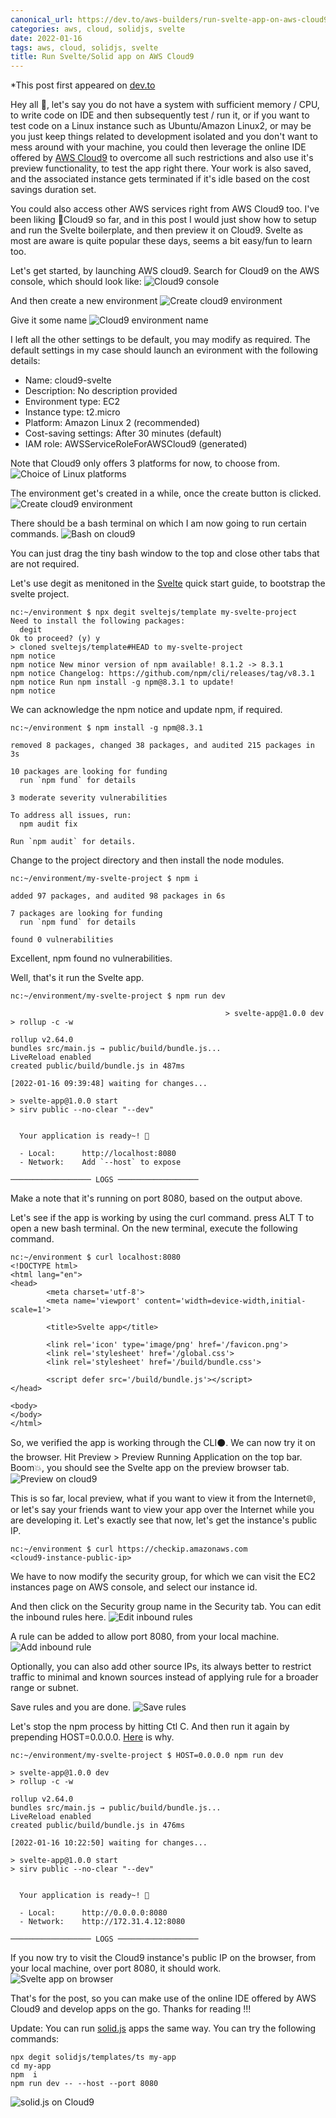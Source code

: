 ```yaml
---
canonical_url: https://dev.to/aws-builders/run-svelte-app-on-aws-cloud9-4j5b
categories: aws, cloud, solidjs, svelte
date: 2022-01-16
tags: aws, cloud, solidjs, svelte
title: Run Svelte/Solid app on AWS Cloud9
---
```


*This post first appeared on [dev.to](https://dev.to/aws-builders/run-svelte-app-on-aws-cloud9-4j5b)


Hey all :wave:, let's say you do not have a system with sufficient memory / CPU, to write code on IDE and then subsequently test / run it, or if you want to test code on a Linux instance such as Ubuntu/Amazon Linux2, or may be you  just keep things related to development isolated and you don't want to mess around with your machine, you could then leverage the online IDE offered by [AWS Cloud9](https://aws.amazon.com/cloud9/) to overcome all such restrictions and also use it's preview functionality, to test the app right there. Your work is also saved, and the associated instance gets terminated if it's idle based on the cost savings duration set.

You could also access other AWS services right from AWS Cloud9 too. I've been liking :green_heart:Cloud9 so far, and in this post I would just show how to setup and run the Svelte boilerplate, and then preview it on Cloud9. Svelte as most are aware is quite popular these days, seems a bit easy/fun to learn too.

Let's get started, by launching AWS cloud9. Search for Cloud9 on the AWS console, which should look like:
![Cloud9 console](https://dev-to-uploads.s3.amazonaws.com/uploads/articles/r5m6ijj6b5lepar0p1js.png)

And then create a new environment
![Create cloud9 environment](https://dev-to-uploads.s3.amazonaws.com/uploads/articles/rfgozetw1wvo3y7qkwmh.png)
 
Give it some name
![Cloud9 environment name](https://dev-to-uploads.s3.amazonaws.com/uploads/articles/crcdqjdjknmo8zd99z6c.png)
  
I left all the other settings to be default, you may modify as required. The default settings in my case should launch an evironment with the following details:
- Name: cloud9-svelte
- Description: No description provided
- Environment type: EC2
- Instance type: t2.micro
- Platform: Amazon Linux 2 (recommended)
- Cost-saving settings: After 30 minutes (default)
- IAM role: AWSServiceRoleForAWSCloud9 (generated)

Note that Cloud9 only offers 3 platforms for now, to choose from.
![Choice of Linux platforms](https://dev-to-uploads.s3.amazonaws.com/uploads/articles/yq34e4tr133uawepn1ct.png)
 
The environment get's created in a while, once the create button is clicked.
![Create cloud9 environment](https://dev-to-uploads.s3.amazonaws.com/uploads/articles/k6k3mzhmeyo0mpqgqn49.png)

There should be a bash terminal on which I am now going to run certain commands.
![Bash on cloud9](https://dev-to-uploads.s3.amazonaws.com/uploads/articles/4kq9aodiycjojoo65qdb.png)

You can just drag the tiny bash window to the top and close other tabs that are not required.

Let's use degit as menitoned in the [Svelte](https://svelte.dev/blog/the-easiest-way-to-get-started) quick start guide, to bootstrap the svelte project.
```
nc:~/environment $ npx degit sveltejs/template my-svelte-project
Need to install the following packages:
  degit
Ok to proceed? (y) y
> cloned sveltejs/template#HEAD to my-svelte-project
npm notice 
npm notice New minor version of npm available! 8.1.2 -> 8.3.1
npm notice Changelog: https://github.com/npm/cli/releases/tag/v8.3.1
npm notice Run npm install -g npm@8.3.1 to update!
npm notice 
```
We can acknowledge the npm notice and update npm, if required.
```
nc:~/environment $ npm install -g npm@8.3.1

removed 8 packages, changed 38 packages, and audited 215 packages in 3s

10 packages are looking for funding
  run `npm fund` for details

3 moderate severity vulnerabilities

To address all issues, run:
  npm audit fix

Run `npm audit` for details.
```

Change to the project directory and then install the node modules.
```
nc:~/environment/my-svelte-project $ npm i

added 97 packages, and audited 98 packages in 6s

7 packages are looking for funding
  run `npm fund` for details

found 0 vulnerabilities
```
Excellent, npm found no vulnerabilities.

Well, that's it run the Svelte app.
```
nc:~/environment/my-svelte-project $ npm run dev

                                                > svelte-app@1.0.0 dev
> rollup -c -w

rollup v2.64.0
bundles src/main.js → public/build/bundle.js...
LiveReload enabled
created public/build/bundle.js in 487ms

[2022-01-16 09:39:48] waiting for changes...

> svelte-app@1.0.0 start
> sirv public --no-clear "--dev"


  Your application is ready~! 🚀

  - Local:      http://localhost:8080
  - Network:    Add `--host` to expose

────────────────── LOGS ──────────────────

```
Make a note that it's running on port 8080, based on the output above.

Let's see if the app is working by using the curl command. press ALT T to open a new bash terminal. On the new terminal, execute the following command.
```
nc:~/environment $ curl localhost:8080
<!DOCTYPE html>
<html lang="en">
<head>
        <meta charset='utf-8'>
        <meta name='viewport' content='width=device-width,initial-scale=1'>

        <title>Svelte app</title>

        <link rel='icon' type='image/png' href='/favicon.png'>
        <link rel='stylesheet' href='/global.css'>
        <link rel='stylesheet' href='/build/bundle.css'>

        <script defer src='/build/bundle.js'></script>
</head>

<body>
</body>
</html>
```

So, we verified the app is working through the CLI:black_circle:. We can now try it on the browser. Hit Preview > Preview Running Application on the top bar. Boom:boom:, you should see the Svelte app on the preview browser tab. ![Preview on cloud9](https://dev-to-uploads.s3.amazonaws.com/uploads/articles/c9lbskl5qric902u7isy.png)

This is so far, local preview, what if you want to view it from the Internet:globe_with_meridians:, or let's say your friends want to view your app over the  Internet while you are developing it. Let's exactly see that now,  let's get the instance's public IP.
```
nc:~/environment $ curl https://checkip.amazonaws.com
<cloud9-instance-public-ip>
```

We have to now modify the security  group, for which we can visit the EC2 instances page on AWS console, and select our instance id.

And then click on the Security group name in the Security tab. You can edit the inbound rules here.
![Edit inbound rules](https://dev-to-uploads.s3.amazonaws.com/uploads/articles/tcacd3dnul70c0hhwmle.png)

A rule can be added to allow port 8080, from your local machine.
![Add inbound rule](https://dev-to-uploads.s3.amazonaws.com/uploads/articles/olpi2ku7n3mls19wgm7w.png)

Optionally, you can also add other source IPs, its always better to restrict traffic to minimal and known sources instead of applying rule for a broader range or subnet.

Save rules and you are done.
![Save rules](https://dev-to-uploads.s3.amazonaws.com/uploads/articles/sncjdx0l92fz0bc0xtw5.png)

Let's stop the npm process by hitting Ctl C. And then run it again by prepending HOST=0.0.0.0. [Here](https://stackoverflow.com/questions/63255453/running-svelte-dev-on-server) is why.
```
nc:~/environment/my-svelte-project $ HOST=0.0.0.0 npm run dev

> svelte-app@1.0.0 dev
> rollup -c -w

rollup v2.64.0
bundles src/main.js → public/build/bundle.js...
LiveReload enabled
created public/build/bundle.js in 476ms

[2022-01-16 10:22:50] waiting for changes...

> svelte-app@1.0.0 start
> sirv public --no-clear "--dev"


  Your application is ready~! 🚀

  - Local:      http://0.0.0.0:8080
  - Network:    http://172.31.4.12:8080

────────────────── LOGS ──────────────────

```

If you now try to visit the Cloud9 instance's public IP on the browser, from your local machine, over port 8080, it should work.
![Svelte app on browser](https://dev-to-uploads.s3.amazonaws.com/uploads/articles/ta0aq86s7zpobhn5v0w6.png)
 

That's for the post, so you can make use of the online IDE offered by AWS Cloud9 and develop apps on the go. Thanks for reading !!! 

Update:
You can run [solid.js](https://docs.solidjs.com/guides/getting-started-with-solid/installing-solid) apps the same way. You can try the following commands:
```
npx degit solidjs/templates/ts my-app
cd my-app
npm  i
npm run dev -- --host --port 8080
```
![solid.js on Cloud9](https://dev-to-uploads.s3.amazonaws.com/uploads/articles/wziqv36qeiqtmy2geo4y.png)